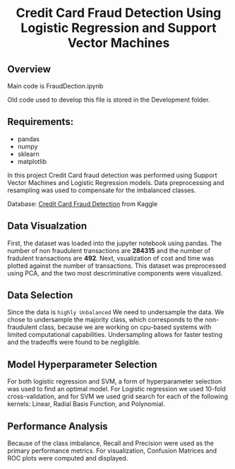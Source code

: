 <h1 align = center>Credit Card Fraud Detection Using Logistic Regression and Support Vector Machines</h1>

## Overview
Main code is FraudDection.ipynb

Old code used to develop this file is stored in the Development folder.

## Requirements:
- pandas
- numpy
- sklearn
- matplotlib

In this project Credit Card fraud detection was performed using Support Vector Machines and Logistic Regression models.
Data preprocessing and resampling was used to compensate for the imbalanced classes.

Database: [Credit Card Fraud Detection](https://www.kaggle.com/mlg-ulb/creditcardfraud) from Kaggle

## Data Visualzation
First, the dataset was loaded into the jupyter notebook using pandas.
The number of non fraudulent transactions are **284315** and the number of fradulent transactions are **492**.
Next, vsualization of cost and time was plotted against the number of transactions. This dataset was preprocessed using PCA, and the two most descriminative components were visualized.

## Data Selection
Since the data is `highly Unbalanced` We need to undersample the data. We chose to undersample the majority class, which corresponds to the non-fraudulent class, because we are working on cpu-based systems with limited computational capabilities. Undersampling allows for faster testing and the tradeoffs were found to be negligible.

## Model Hyperparameter Selection
For both logistic regression and SVM, a form of hyperparameter selection was used to find an optimal model. For Logistic regression we used 10-fold cross-validation, and for SVM we used grid search for each of the following kernels: Linear, Radial Basis Function, and Polynomial.

## Performance Analysis
Because of the class imbalance, Recall and Precision were used as the primary performance metrics. For visualization, Confusion Matrices and ROC plots were computed and displayed.
